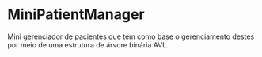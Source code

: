 # MiniPatientManager
Mini gerenciador de pacientes que tem como base o gerenciamento destes por meio de uma estrutura de árvore binária AVL.
